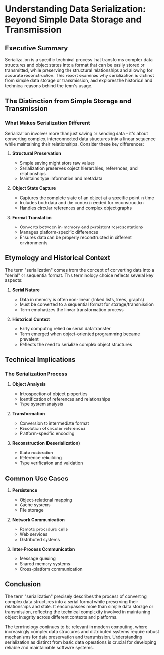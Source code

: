 # Understanding Data Serialization: Beyond Simple Data Storage and Transmission

## Executive Summary
Serialization is a specific technical process that transforms complex data structures and object states into a format that can be easily stored or transmitted, while preserving the structural relationships and allowing for accurate reconstruction. This report examines why serialization is distinct from simple data storage or transmission, and explores the historical and technical reasons behind the term's usage.

## The Distinction from Simple Storage and Transmission

### What Makes Serialization Different
Serialization involves more than just saving or sending data - it's about converting complex, interconnected data structures into a linear sequence while maintaining their relationships. Consider these key differences:

1. **Structural Preservation**
   - Simple saving might store raw values
   - Serialization preserves object hierarchies, references, and relationships
   - Maintains type information and metadata

2. **Object State Capture**
   - Captures the complete state of an object at a specific point in time
   - Includes both data and the context needed for reconstruction
   - Handles circular references and complex object graphs

3. **Format Translation**
   - Converts between in-memory and persistent representations
   - Manages platform-specific differences
   - Ensures data can be properly reconstructed in different environments

## Etymology and Historical Context

The term "serialization" comes from the concept of converting data into a "serial" or sequential format. This terminology choice reflects several key aspects:

1. **Serial Nature**
   - Data in memory is often non-linear (linked lists, trees, graphs)
   - Must be converted to a sequential format for storage/transmission
   - Term emphasizes the linear transformation process

2. **Historical Context**
   - Early computing relied on serial data transfer
   - Term emerged when object-oriented programming became prevalent
   - Reflects the need to serialize complex object structures

## Technical Implications

### The Serialization Process
1. **Object Analysis**
   - Introspection of object properties
   - Identification of references and relationships
   - Type system analysis

2. **Transformation**
   - Conversion to intermediate format
   - Resolution of circular references
   - Platform-specific encoding

3. **Reconstruction (Deserialization)**
   - State restoration
   - Reference rebuilding
   - Type verification and validation

## Common Use Cases

1. **Persistence**
   - Object-relational mapping
   - Cache systems
   - File storage

2. **Network Communication**
   - Remote procedure calls
   - Web services
   - Distributed systems

3. **Inter-Process Communication**
   - Message queuing
   - Shared memory systems
   - Cross-platform communication

## Conclusion

The term "serialization" precisely describes the process of converting complex data structures into a serial format while preserving their relationships and state. It encompasses more than simple data storage or transmission, reflecting the technical complexity involved in maintaining object integrity across different contexts and platforms.

The terminology continues to be relevant in modern computing, where increasingly complex data structures and distributed systems require robust mechanisms for data preservation and transmission. Understanding serialization as distinct from basic data operations is crucial for developing reliable and maintainable software systems.
